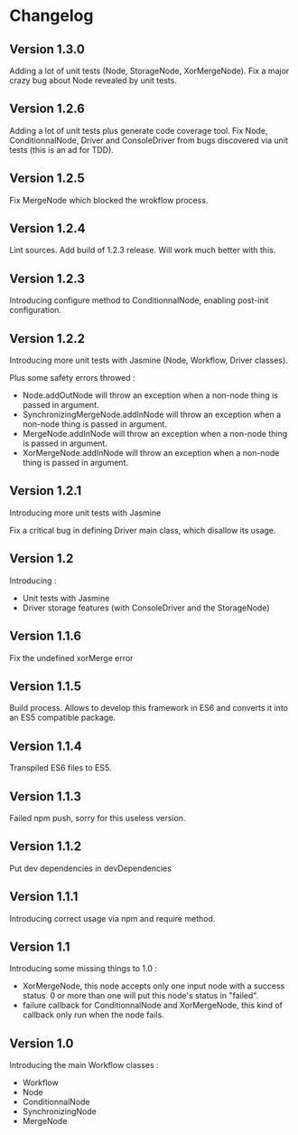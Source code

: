 # Changelog

## Version 1.3.0

Adding a lot of unit tests (Node, StorageNode, XorMergeNode).
Fix a major crazy bug about Node revealed by unit tests.

## Version 1.2.6

Adding a lot of unit tests plus generate code coverage tool.
Fix Node, ConditionnalNode, Driver and ConsoleDriver from bugs discovered via unit tests (this is an ad for TDD).

## Version 1.2.5

Fix MergeNode which blocked the wrokflow process.

## Version 1.2.4

Lint sources.
Add build of 1.2.3 release. Will work much better with this.

## Version 1.2.3

Introducing configure method to ConditionnalNode, enabling post-init configuration.

## Version 1.2.2

Introducing more unit tests with Jasmine (Node, Workflow, Driver classes).

Plus some safety errors throwed :
- Node.addOutNode will throw an exception when a non-node thing is passed in argument.
- SynchronizingMergeNode.addInNode will throw an exception when a non-node thing is passed in argument.
- MergeNode.addInNode will throw an exception when a non-node thing is passed in argument.
- XorMergeNode.addInNode will throw an exception when a non-node thing is passed in argument.

## Version 1.2.1

Introducing more unit tests with Jasmine

Fix a critical bug in defining Driver main class, which disallow its usage.

## Version 1.2

Introducing :
- Unit tests with Jasmine
- Driver storage features (with ConsoleDriver and the StorageNode)

## Version 1.1.6

Fix the undefined xorMerge error

## Version 1.1.5

Build process. Allows to develop this framework in ES6 and converts it into an ES5 compatible package.

## Version 1.1.4

Transpiled ES6 files to ES5.

## Version 1.1.3

Failed npm push, sorry for this useless version.

## Version 1.1.2

Put dev dependencies in devDependencies

## Version 1.1.1

Introducing correct usage via npm and require method.

## Version 1.1

Introducing some missing things to 1.0 :
- XorMergeNode, this node accepts only one input node with a success status. 0 or more than one will put this node's status in "failed". 
- failure callback for ConditionnalNode and XorMergeNode, this kind of callback only run when the node fails.

## Version 1.0

Introducing the main Workflow classes :
- Workflow
- Node
- ConditionnalNode
- SynchronizingNode
- MergeNode